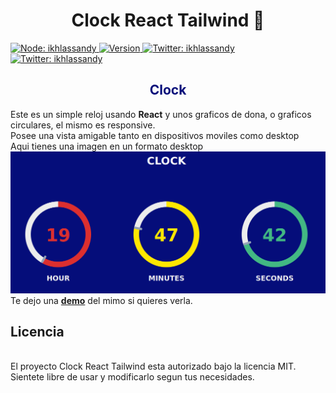 # <h1 style="text-align: center"> Clock React Tailwind 👋 </h1>

 <p>
 	<a href="https://nodejs.org/es" target="_blank">
    	<img alt="Node: ikhlassandy" src="https://img.shields.io/badge/node.js-6DA55F?style=for-the-badge&logo=node.js&logoColor=white" />
  	</a>
  	<a href="https://https://v3.vitejs.dev/" target="_blank">
    	<img alt="Version" src="https://img.shields.io/badge/vite-%23646CFF.svg?style=for-the-badge&logo=vite&logoColor=white">
  	</a>
  	<a href="https://es.react.dev/" target="_blank">
    	<img alt="Twitter: ikhlassandy" src="https://img.shields.io/badge/react-%2320232a.svg?style=for-the-badge&logo=react&logoColor=%2361DAFB" />
  	</a>
  	<a href="https://tailwindcss.com/" target="_blank">
    	<img alt="Twitter: ikhlassandy" src="https://img.shields.io/badge/tailwindcss-%2338B2AC.svg?style=for-the-badge&logo=tailwind-css&logoColor=white" />
  	</a>
</p>

##

## <center style='color:#050d7a'>Clock</center>

Este es un simple reloj usando **React** y unos graficos de dona, o graficos circulares, el mismo es responsive.
<br/>
Posee una vista amigable tanto en dispositivos moviles como desktop
<br/>
Aqui tienes una imagen en un formato desktop
<br/>
![Desktop](./src/assets/Screenshot_Clock.png "Desktop")
<br/>
Te dejo una **<a href="https://clock-react-tailwindcss.netlify.app/" target="_black">demo</a>** del mimo si quieres verla.

##

## Licencia

<br/>
El proyecto Clock React Tailwind esta autorizado bajo la licencia MIT. Sientete libre de usar y modificarlo segun tus necesidades.
